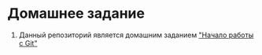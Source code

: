 # Домашнее задание

1) Данный репозиторий является домашним заданием ["Начало работы с Git"](https://bki.forlabs.ru/app/learning/187/studies/10237/tasks/783)
